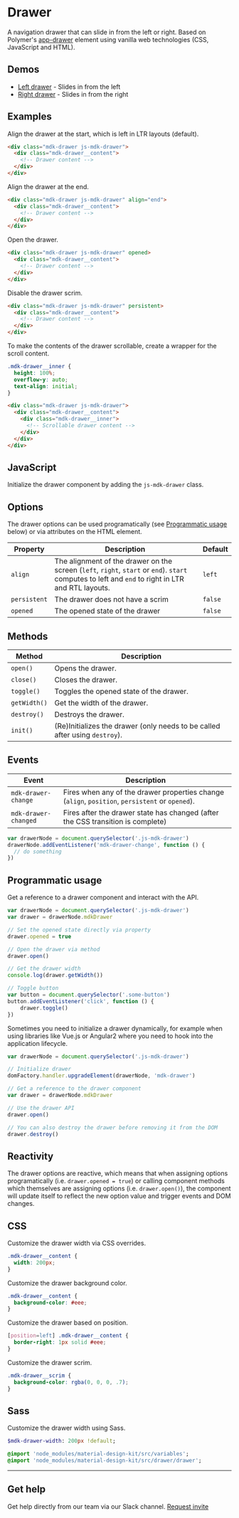 # Drawer

A navigation drawer that can slide in from the left or right. Based on Polymer's [app-drawer](https://elements.polymer-project.org/elements/app-layout?active=app-drawer) element using vanilla web technologies (CSS, JavaScript and HTML).

## Demos

- [Left drawer](http://mdk-demo.themekit.io/drawer-left.html) - Slides in from the left
- [Right drawer](http://mdk-demo.themekit.io/drawer-right.html) - Slides in from the right

## Examples

Align the drawer at the start, which is left in LTR layouts (default).

```html
<div class="mdk-drawer js-mdk-drawer">
  <div class="mdk-drawer__content">
    <!-- Drawer content -->
  </div>
</div>
```

Align the drawer at the end.

```html
<div class="mdk-drawer js-mdk-drawer" align="end">
  <div class="mdk-drawer__content">
    <!-- Drawer content -->
  </div>
</div>
```

Open the drawer.

```html
<div class="mdk-drawer js-mdk-drawer" opened>
  <div class="mdk-drawer__content">
    <!-- Drawer content -->
  </div>
</div>
```

Disable the drawer scrim.

```html
<div class="mdk-drawer js-mdk-drawer" persistent>
  <div class="mdk-drawer__content">
    <!-- Drawer content -->
  </div>
</div>
```

To make the contents of the drawer scrollable, create a wrapper for the scroll content.

```css
.mdk-drawer__inner {
  height: 100%;
  overflow-y: auto;
  text-align: initial;
}
```

```html
<div class="mdk-drawer js-mdk-drawer">
  <div class="mdk-drawer__content">
    <div class="mdk-drawer__inner">
      <!-- Scrollable drawer content -->
    </div>
  </div>
</div>
```

## JavaScript

Initialize the drawer component by adding the `js-mdk-drawer` class.

## Options

The drawer options can be used programatically (see [Programmatic usage](#programmatic-usage) below) or via attributes on the HTML element.

<table>
  <thead>
    <tr>
      <th>Property</th>
      <th>Description</th>
      <th>Default</th>
    </tr>
  </thead>
  <tbody>
    <tr>
      <td><code>align</code></td>
      <td>
        The alignment of the drawer on the screen (<code>left</code>, <code>right</code>, <code>start</code> or <code>end</code>). <code>start</code> computes to left and <code>end</code> to right in LTR and RTL layouts.
      </td>
      <td><code>left</code></td>
    </tr>
    <tr>
      <td><code>persistent</code></td>
      <td>The drawer does not have a scrim</td>
      <td><code>false</code></td>
    </tr>
    <tr>
      <td><code>opened</code></td>
      <td>The opened state of the drawer</td>
      <td><code>false</code></td>
    </tr>
  </tbody>
</table>

## Methods

<table>
  <thead>
    <tr>
      <th>Method</th>
      <th>Description</th>
    </tr>
  </thead>
  <tbody>
    <tr>
      <td><code>open()</code></td>
      <td>
        Opens the drawer.
      </td>
    </tr>
    <tr>
      <td><code>close()</code></td>
      <td>Closes the drawer.</td>
    </tr>
    <tr>
      <td><code>toggle()</code></td>
      <td>Toggles the opened state of the drawer.</td>
    </tr>
    <tr>
      <td><code>getWidth()</code></td>
      <td>Get the width of the drawer.</td>
    </tr>
    <tr>
      <td><code>destroy()</code></td>
      <td>
        Destroys the drawer.
      </td>
    </tr>
    <tr>
      <td><code>init()</code></td>
      <td>
        (Re)Initializes the drawer (only needs to be called after using <code>destroy</code>).
      </td>
    </tr>
  </tbody>
</table>

## Events

<table>
  <thead>
    <tr>
      <th>Event</th>
      <th>Description</th>
    </tr>
  </thead>
  <tbody>
    <tr>
      <td><code>mdk-drawer-change</code></td>
      <td>
        Fires when any of the drawer properties change (<code>align</code>, <code>position</code>, <code>persistent</code> or <code>opened</code>).
      </td>
    </tr>
    <tr>
      <td><code>mdk-drawer-changed</code></td>
      <td>Fires after the drawer state has changed (after the CSS transition is complete)</td>
    </tr>
  </tbody>
</table>

```js
var drawerNode = document.querySelector('.js-mdk-drawer')
drawerNode.addEventListener('mdk-drawer-change', function () {
  // do something
})
```

## Programmatic usage

Get a reference to a drawer component and interact with the API.

```js
var drawerNode = document.querySelector('.js-mdk-drawer')
var drawer = drawerNode.mdkDrawer

// Set the opened state directly via property
drawer.opened = true

// Open the drawer via method
drawer.open()

// Get the drawer width
console.log(drawer.getWidth())

// Toggle button
var button = document.querySelector('.some-button')
button.addEventListener('click', function () {
	drawer.toggle()
})
```

Sometimes you need to initialize a drawer dynamically, for example when using libraries like Vue.js or Angular2 where you need to hook into the application lifecycle.

```js
var drawerNode = document.querySelector('.js-mdk-drawer')

// Initialize drawer
domFactory.handler.upgradeElement(drawerNode, 'mdk-drawer')

// Get a reference to the drawer component
var drawer = drawerNode.mdkDrawer

// Use the drawer API
drawer.open()

// You can also destroy the drawer before removing it from the DOM
drawer.destroy()
```

## Reactivity

The drawer options are reactive, which means that when assigning options programatically (i.e. `drawer.opened = true`) or calling component methods which themselves are assigning options (i.e. `drawer.open()`), the component will update itself to reflect the new option value and trigger events and DOM changes.

## CSS

Customize the drawer width via CSS overrides.

```css
.mdk-drawer__content {
  width: 200px;
}
```

Customize the drawer background color.

```css
.mdk-drawer__content {
  background-color: #eee;
}
```

Customize the drawer based on position.

```css
[position=left] .mdk-drawer__content {
  border-right: 1px solid #eee;
}
```

Customize the drawer scrim.

```css
.mdk-drawer__scrim {
  background-color: rgba(0, 0, 0, .7);
}
```

## Sass

Customize the drawer width using Sass.

```sass
$mdk-drawer-width: 200px !default;

@import 'node_modules/material-design-kit/src/variables';
@import 'node_modules/material-design-kit/src/drawer/drawer';
```

---

## Get help
Get help directly from our team via our Slack channel. [Request invite](http://themekit-slack-invite.stamplayapp.com/)